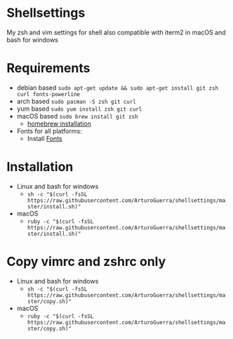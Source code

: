 # Shellsettings
My zsh and vim settings for shell also compatible with iterm2 in macOS and bash for windows

# Requirements
- debian based `sudo apt-get update && sudo apt-get install git zsh curl fonts-powerline`
- arch based `sudo pacman -S zsh git curl`
- yum based `sudo yum install zsh git curl`
- macOS based `sudo brew install git zsh`
  - [homebrew installation](https://brew.sh)
- Fonts for all platforms:
  - Install [Fonts](https://github.com/powerline/fonts)

# Installation
 - Linux and bash for windows
     - `sh -c "$(curl -fsSL https://raw.githubusercontent.com/ArturoGuerra/shellsettings/master/install.sh)"`
 - macOS
     - `ruby -c "$(curl -fsSL https://raw.githubusercontent.com/ArturoGuerra/shellsettings/master/install.sh)"`

# Copy vimrc and zshrc only
 - Linux and bash for windows
     - `sh -c "$(curl -fsSL https://raw.githubusercontent.com/ArturoGuerra/shellsettings/master/copy.sh)"`
 - macOS
     - `ruby -c "$(curl -fsSL https://raw.githubusercontent.com/ArturoGuerra/shellsettings/master/copy.sh)"`

